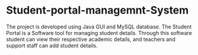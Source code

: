 # Student-portal-managemnt-System
 The project is developed using Java GUI and MySQL database. The Student Portal is a Software tool for managing student details. Through this software student can view their respective academic details, and teachers and support staff can add student details. 
